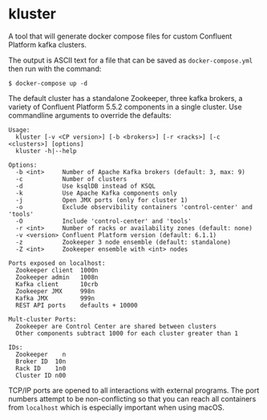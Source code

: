 # kluster

A tool that will generate docker compose files for custom Confluent Platform kafka clusters.

The output is ASCII text for a file that can be saved as `docker-compose.yml` then run with the command:

```
$ docker-compose up -d
```

The default cluster has a standalone Zookeeper, three kafka brokers, a variety of Confluent Platform 5.5.2 components in a single cluster. Use commandline arguments to override the defaults:

```
Usage:
  kluster [-v <CP version>] [-b <brokers>] [-r <racks>] [-c <clusters>] [options]
  kluster -h|--help

Options:
  -b <int>     Number of Apache Kafka brokers (default: 3, max: 9)
  -c           Number of clusters
  -d           Use ksqlDB instead of KSQL
  -k           Use Apache Kafka components only
  -j           Open JMX ports (only for cluster 1)
  -o           Exclude observibility containers 'control-center' and 'tools'
  -O           Include 'control-center' and 'tools'
  -r <int>     Number of racks or availability zones (default: none)
  -v <version> Confluent Platform version (default: 6.1.1)
  -z           Zookeeper 3 node ensemble (default: standalone)
  -Z <int>     Zookeeper ensemble with <int> nodes

Ports exposed on localhost:
  Zookeeper client  1000n
  Zookeeper admin   1008n
  Kafka client      10crb
  Zookeeper JMX     998n
  Kafka JMX         999n
  REST API ports    defaults + 10000

Mult-cluster Ports:
  Zookeeper are Control Center are shared between clusters
  Other components subtract 1000 for each cluster greater than 1

IDs:
  Zookeeper    n
  Broker ID  10n
  Rack ID    1n0
  Cluster ID n00
```

TCP/IP ports are opened to all interactions with external programs. The port numbers attempt to be non-conflicting so that you can reach all containers from `localhost` which is especially important when using macOS.




